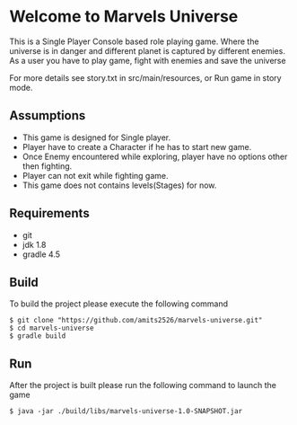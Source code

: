 # Welcome to Marvels Universe

This is a Single Player Console based role playing game.
Where the universe is in danger and different planet is captured by different enemies. 
As a user you have to play game, fight with enemies and save the universe
 
For more details see story.txt in src/main/resources, or
Run game in story mode.

## Assumptions
* This game is designed for Single player.
* Player have to create a Character if he has to start new game.
* Once Enemy encountered while exploring, player have no options other then fighting.
* Player can not exit while fighting game.
* This game does not contains levels(Stages) for now.

## Requirements
* git
* jdk 1.8
* gradle 4.5

## Build
To build the project please execute the following command
```
$ git clone "https://github.com/amits2526/marvels-universe.git"
$ cd marvels-universe
$ gradle build
```

## Run
After the project is built please run the following command to launch the game
```
$ java -jar ./build/libs/marvels-universe-1.0-SNAPSHOT.jar
```